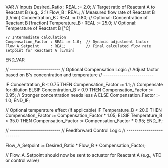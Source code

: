 VAR
    // Inputs
    Desired_Ratio     : REAL := 2.0;    // Target ratio of Reactant A to Reactant B (e.g., 2:1)
    Flow_B            : REAL;           // Measured flow rate of Reactant B [L/min]
    Concentration_B   : REAL := 0.80;   // Optional: Concentration of Reactant B [fraction]
    Temperature_B     : REAL := 25.0;   // Optional: Temperature of Reactant B [°C]

    // Intermediate calculation
    Compensation_Factor : REAL := 1.0;  // Dynamic adjustment factor
    Flow_A_Setpoint     : REAL;         // Final calculated flow rate setpoint for Reactant A [L/min]
END_VAR

// -------------------------
// Optional Compensation Logic
// Adjust factor based on B's concentration and temperature
// -------------------------

IF Concentration_B < 0.75 THEN
    Compensation_Factor := 1.1;  // Compensate for dilution
ELSIF Concentration_B > 0.9 THEN
    Compensation_Factor := 0.95; // Stronger concentration needs less A
ELSE
    Compensation_Factor := 1.0;
END_IF;

// Optional temperature effect (if applicable)
IF Temperature_B < 20.0 THEN
    Compensation_Factor := Compensation_Factor * 1.05;
ELSIF Temperature_B > 35.0 THEN
    Compensation_Factor := Compensation_Factor * 0.95;
END_IF;

// -------------------------
// Feedforward Control Logic
// -------------------------

Flow_A_Setpoint := Desired_Ratio * Flow_B * Compensation_Factor;

// Flow_A_Setpoint should now be sent to actuator for Reactant A (e.g., VFD or control valve)
